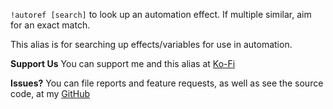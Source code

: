 `!autoref [search]` to look up an automation effect.
If multiple similar, aim for an exact match.

This alias is for searching up effects/variables for use in automation.

**Support Us**
You can support me and this alias at [Ko-Fi](https://ko-fi.com/croebh)

**Issues?**
You can file reports and feature requests, as well as see the source code, at my [GitHub](https://github.com/Croebh/Avrae-Customizations)